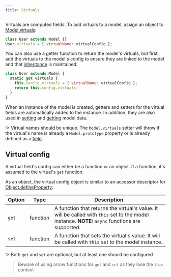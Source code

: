 ```yaml
---
title: Virtuals
---
```


Virtuals are computed fields. To add virtuals to a model, assign an object to
[Model.virtuals](api/model.md#modelvirtuals):

```js
class User extends Model {}
User.virtuals = { virtualName: virtualConfig };
```

You can also use a getter function to return the model's virtuals, but first add
the virtuals to the model's config to ensure they are linked to the model and
that [inheritance](guides/fields.md#field-inheritance) is maintained:

```js
class User extends Model {
  static get virtuals {
    this.config.virtuals = { virtualName: virtualConfig };
    return this.config.virtuals;
  }
}
```

When an instance of the model is created, getters and setters for the virtual
fields are automatically added to the instance. In addition, they are also used
in [setting](guides/models.md#setting-data) and
[getting](guides/models.md#getting-data) model data.

!> Virtual names should be unique. The `Model.virtuals` setter will throw if the
virtual's name is already a `Model.prototype` property or is already defined as
a [field](guides/fields.md#fields).

## Virtual config

A virtual field's config can either be a function or an object. If a function,
it's assumed to the virtual's `get` function.

As an object, the virtual config object is similar to an accessor descriptor for
[Object.defineProperty](https://developer.mozilla.org/en-US/docs/Web/JavaScript/Reference/Global_Objects/Object/defineProperty):

| Option | Type     | Description                                                                                                                                      |
| ------ | -------- | ------------------------------------------------------------------------------------------------------------------------------------------------ |
| `get`  | function | A function that returns the virtual's value. It will be called with `this` set to the model instance. **NOTE:** `async` functions are supported. |
| `set`  | function | A function that sets the virtual's value. It will be called with `this` set to the model instance.                                               |

!> Both `get` and `set` are optional, but at least one should be configured

> Beware of using arrow functions for `get` and `set` as they lose the `this`
> context
